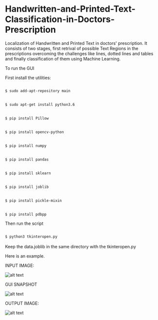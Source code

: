 # Handwritten-and-Printed-Text-Classification-in-Doctors-Prescription
Localization of Handwritten and Printed Text in doctors' prescription. It consists of two stages, first retrival of possible Text Regions in the prescriptions overcoming the challenges like lines, dotted lines and tables and finally classification of them using Machine Learning.

To run the GUI

First install the utilities:

<code>
$ sudo add-apt-repository main
</code>
<br>
<code>
$ sudo apt-get install python3.6
</code>
<br>
<code>
$ pip install Pillow
</code>
<br>
<code>
$ pip install opencv-python
</code>
<br>
<code>
$ pip install numpy
</code>
<br>
<code>
$ pip install pandas
</code>
<br>
<code>
$ pip install sklearn
</code>
<br>
<code>
$ pip install joblib
</code>
<br>
<code>
$ pip install pickle-mixin
</code>
<br>
<code>
$ pip install pdbpp
</code>

Then run the script

<code>
$ python3 tkinteropen.py
</code>
<br>
Keep the data.joblib in the same directory with the tkinteropen.py

Here is an example.

INPUT IMAGE:

![alt text](https://github.com/djdhar/Handwritten-and-Printed-Text-Classification-in-Doctors-Prescription/blob/master/sample12.jpg)

GUI SNAPSHOT

![alt text](https://github.com/djdhar/Handwritten-and-Printed-Text-Classification-in-Doctors-Prescription/blob/master/dj_.png)

OUTPUT IMAGE:

![alt text](https://github.com/djdhar/Handwritten-and-Printed-Text-Classification-in-Doctors-Prescription/blob/master/guguyg.png)

